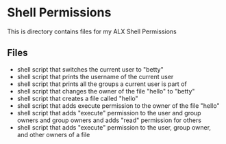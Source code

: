 # Shell Permissions

This is directory contains files for my ALX Shell Permissions

## Files

* shell script that switches the current user to "betty"
* shell script that prints the username of the current user
* shell script that prints all the groups a current user is part of
* shell script that changes the owner of the file "hello" to "betty"
* shell script that creates a file called "hello"
* shell script that adds execute permission to the owner of the file "hello"
* shell script that adds "execute" permission to the user and group owners and group owners and adds "read" permission for others
* shell script that adds "execute" permission to the user, group owner, and other owners of a file
